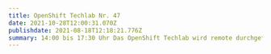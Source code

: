```yaml
---
title: OpenShift Techlab Nr. 47
date: 2021-10-28T12:00:31.070Z
publishdate: 2021-08-18T12:18:21.776Z
summary: 14:00 bis 17:30 Uhr Das OpenShift Techlab wird remote durchgeführt.
---
```

